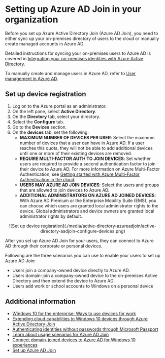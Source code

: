<properties
	pageTitle="Setting up Azure AD Join for your users| Azure"
	description="Explains how administrators can set up Azure AD Join for on-premises directory and device registration."
	services="active-directory"
	documentationCenter=""
	authors="femila"
	manager="stevenpo"
	editor=""
	tags="azure-classic-portal"/>

<tags 
	ms.service="active-directory" 
	ms.date="02/26/2016"
	wacn.date=""/>

# Setting up Azure AD Join in your organization

Before you set up Azure Active Directory Join (Azure AD Join), you need to either sync up your on-premises directory of users to the cloud or manually create managed accounts in Azure AD.

Detailed instructions for syncing your on-premises users to Azure AD is covered in [Integrating your on-premises identities with Azure Active Directory](active-directory-aadconnect.md).


To manually create and manage users in Azure AD, refer to [User management in Azure AD](https://msdn.microsoft.com/library/azure/hh967609.aspx).

## Set up device registration
1. Log on to the Azure portal as an administrator.
2. On the left pane, select **Active Directory**.
3. On the **Directory** tab, select your directory.
4. Select the **Configure** tab.
5. Go to the **Devices** section.
6. On the **devices** tab, set the following:  
   * **MAXIMUM NUMBER OF DEVICES PER USER**: Select the maximum number of devices that a user can have in Azure AD.  If a user reaches this quota, they will not be able to add additional devices until one or more of their existing devices are removed.
   * **REQUIRE MULTI-FACTOR AUTH TO JOIN DEVICES**: Set whether users are required to provide a second authentication factor to join their device to Azure AD. For more information on Azure Multi-Factor Authentication, see [Getting started with Azure Multi-Factor Authentication in the cloud](multi-factor-authentication-get-started-cloud/).
   * **USERS MAY AZURE AD JOIN DEVICES**: Select the users and groups that are allowed to join devices to Azure AD.
   * **ADDITIONAL ADMINISTRATORS ON AZURE AD JOINED DEVICES**: With Azure AD Premium or the Enterprise Mobility Suite (EMS), you can choose which users are granted local administrator rights to the device. Global administrators and device owners are granted local administrator rights by default.

<center>![Set up device regisration](./media/active-directory-azureadjoin/active-directory-aadjoin-configure-devices.png) </center>

After you set up Azure AD Join for your users, they can connect to Azure AD through their corporate or personal devices.

Following are the three scenarios you can use to enable your users to set up Azure AD Join:

- Users join a company-owned device directly to Azure AD.
- Users domain-join a company-owned device to the on-premises Active Directory and then extend the device to Azure AD.
- Users add work or school accounts to Windows on a personal device

## Additional information
* [Windows 10 for the enterprise: Ways to use devices for work](/documentation/articles/active-directory-azureadjoin-windows10-devices-overview/)
* [Extending cloud capabilities to Windows 10 devices through Azure Active Directory Join](/documentation/articles/active-directory-azureadjoin-user-upgrade/)
* [Authenticating identities without passwords through Microsoft Passport](/documentation/articles/active-directory-azureadjoin-passport/)
* [Learn about usage scenarios for Azure AD Join](/documentation/articles/active-directory-azureadjoin-deployment-aadjoindirect/)
* [Connect domain-joined devices to Azure AD for Windows 10 experiences](/documentation/articles/active-directory-azureadjoin-devices-group-policy/)
* [Set up Azure AD Join](/documentation/articles/active-directory-azureadjoin-setup/)


